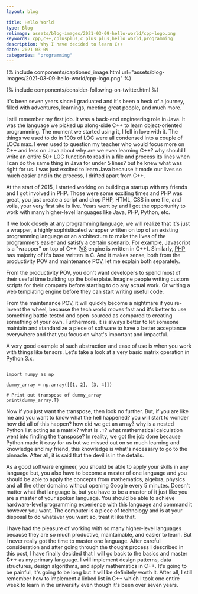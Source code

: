 ```yaml
---
layout: blog

title: Hello World
type: Blog
relimage: assets/blog-images/2021-03-09-hello-world/cpp-logo.png
keywords: cpp,c++,cplusplus,c plus plus,hello world,programming
description: Why I have decided to learn C++
date: 2021-03-09
categories: "programming"
---
```


{% include components/captioned_image.html url="assets/blog-images/2021-03-09-hello-world/cpp-logo.png" %}

{% include components/consider-following-on-twitter.html %}

It's been seven years since I graduated and it's been a heck of a journey, filled with adventures, learnings, meeting great people, and much more.

I still remember my first job. It was a back-end engineering role in Java. It was the language we picked up along-side C++ to learn object-oriented programming. The moment we started using it, I fell in love with it. The things we used to do in 100s of LOC were all condensed into a couple of LOCs max. I even used to question my teacher who would focus more on C++ and less on Java about why are we even learning C++? why should I write an entire 50+ LOC function to read in a file and process its lines when I can do the same thing in Java for under 5 lines? but he knew what was right for us. I was just excited to learn Java because it made our lives so much easier and in the process, I drifted apart from C++.

At the start of 2015, I started working on building a startup with my friends and I got involved in PHP. Those were some exciting times and PHP was great, you just create a script and drop PHP, HTML, CSS in one file, and voila, your very first site is live. Years went by and I got the opportunity to work with many higher-level languages like Java, PHP, Python, etc.

If we look closely at any programming language, we will realize that it's just a wrapper, a highly sophisticated wrapper written on top of an existing programming language or an architecture to make the lives of the programmers easier and satisfy a certain scenario. For example, Javascript is a "wrapper" on top of C++ (<a href="https://github.com/v8/v8" target="_blank" title="V8 Github Repo">V8</a> engine is written in C++). Similarly, <a href="https://github.com/php/php-src" target="_blank" title="PHP Repo Github">PHP</a> has majority of it's base written in C. And it makes sense, both from the productivity POV and maintenance POV, let me explain both separately.

From the productivity POV, you don't want developers to spend most of their useful time building up the boilerplate. Imagine people writing custom scripts for their company before starting to do any actual work. Or writing a web templating engine before they can start writing useful code.

From the maintenance POV, it will quickly become a nightmare if you re-invent the wheel, because the tech world moves fast and it's better to use something battle-tested and open-sourced as compared to creating something of your own. Furthermore, it is always better to let someone maintain and standardize a piece of software to have a better acceptance everywhere and that you focus on what's important and impactful.

A very good example of such abstraction and ease of use is when you work with things like tensors. Let's take a look at a very basic matrix operation in Python 3.x.

<pre><code class="python">
import numpy as np

dummy_array = np.array([[1, 2], [3, 4]])

# Print out transpose of dummy_array
print(dummy_array.T)
</code></pre>

Now if you just want the transpose, then look no further. But, if you are like me and you want to know what the hell happened? you will start to wonder how did all of this happen? how did we get an array? why is a nested Python list acting as a matrix? what is `.T`? what mathematical calculation went into finding the transpose? In reality, we got the job done because Python made it easy for us but we missed out on so much learning and knowledge and my friend, this knowledge is what's necessary to go to the pinnacle. After all, it is said that the devil is in the details.

As a good software engineer, you should be able to apply your skills in any language but, you also have to become a master of one language and you should be able to apply the concepts from mathematics, algebra, physics and all the other domains without opening Google every 5 minutes. Doesn't matter what that language is, but you have to be a master of it just like you are a master of your spoken language. You should be able to achieve hardware-level programming experience with this language and command it however you want. The computer is a piece of technology and is at your disposal to do whatever you want so, treat it like that. 

I have had the pleasure of working with so many higher-level languages because they are so much productive, maintainable, and easier to learn. But I never really got the time to master one language. After careful consideration and after going through the thought process I described in this post, I have finally decided that I will go back to the basics and master **C++** as my primary language. I will implement design patterns, data structures, design algorithms, and apply mathematics in C++. It's going to be painful, it's going to be long but it will be definitely worth it. After all, I still remember how to implement a linked list in C++ which I took one entire week to learn in the university even though it's been over seven years.